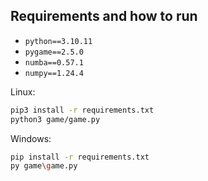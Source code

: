 ## Requirements and how to run

- `python==3.10.11`
- `pygame==2.5.0`
- `numba==0.57.1`
- `numpy==1.24.4`

Linux:

```bash
pip3 install -r requirements.txt
python3 game/game.py
```

Windows:

```bash
pip install -r requirements.txt
py game\game.py
```
